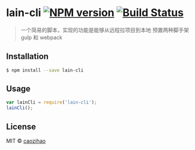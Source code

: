 # lain-cli [![NPM version](https://badge.fury.io/js/lain-cli.svg)](https://npmjs.org/package/lain-cli) [![Build Status](https://travis-ci.org/caozihao/lain-cli.svg?branch=master)](https://travis-ci.org/caozihao/lain-cli)

> 一个简易的脚本，实现的功能是能够从远程拉项目到本地
> 预置两种脚手架 gulp 和 webpack

## Installation

```sh
$ npm install --save lain-cli
```

## Usage

```js
var lainCli = require('lain-cli');
lainCli();
```

## License

MIT © [caozihao](https://github.com/caozihao)
